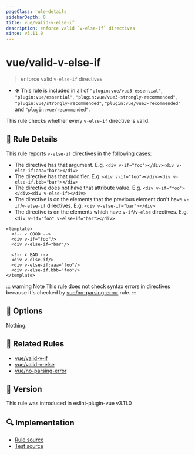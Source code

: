 ```yaml
---
pageClass: rule-details
sidebarDepth: 0
title: vue/valid-v-else-if
description: enforce valid `v-else-if` directives
since: v3.11.0
---
```

# vue/valid-v-else-if

> enforce valid `v-else-if` directives

- :gear: This rule is included in all of `"plugin:vue/vue3-essential"`, `"plugin:vue/essential"`, `"plugin:vue/vue3-strongly-recommended"`, `"plugin:vue/strongly-recommended"`, `"plugin:vue/vue3-recommended"` and `"plugin:vue/recommended"`.

This rule checks whether every `v-else-if` directive is valid.

## :book: Rule Details

This rule reports `v-else-if` directives in the following cases:

- The directive has that argument. E.g. `<div v-if="foo"></div><div v-else-if:aaa="bar"></div>`
- The directive has that modifier. E.g. `<div v-if="foo"></div><div v-else-if.bbb="bar"></div>`
- The directive does not have that attribute value. E.g. `<div v-if="foo"></div><div v-else-if></div>`
- The directive is on the elements that the previous element don't have `v-if`/`v-else-if` directives. E.g. `<div v-else-if="bar"></div>`
- The directive is on the elements which have `v-if`/`v-else` directives. E.g. `<div v-if="foo" v-else-if="bar"></div>`

<eslint-code-block :rules="{'vue/valid-v-else-if': ['error']}">

```vue
<template>
  <!-- ✓ GOOD -->
  <div v-if="foo"/>
  <div v-else-if="bar"/>

  <!-- ✗ BAD -->
  <div v-else-if/>
  <div v-else-if:aaa="foo"/>
  <div v-else-if.bbb="foo"/>
</template>
```

</eslint-code-block>

::: warning Note
This rule does not check syntax errors in directives because it's checked by [vue/no-parsing-error] rule.
:::

## :wrench: Options

Nothing.

## :couple: Related Rules

- [vue/valid-v-if]
- [vue/valid-v-else]
- [vue/no-parsing-error]

[vue/valid-v-if]: ./valid-v-if.md
[vue/valid-v-else]: ./valid-v-else.md
[vue/no-parsing-error]: ./no-parsing-error.md

## :rocket: Version

This rule was introduced in eslint-plugin-vue v3.11.0

## :mag: Implementation

- [Rule source](https://github.com/vuejs/eslint-plugin-vue/blob/master/lib/rules/valid-v-else-if.js)
- [Test source](https://github.com/vuejs/eslint-plugin-vue/blob/master/tests/lib/rules/valid-v-else-if.js)
